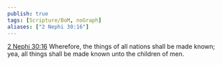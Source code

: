 ```yaml
---
publish: true
tags: [Scripture/BoM, noGraph]
aliases: ["2 Nephi 30:16"]
---
```

[2 Nephi 30:16](https://churchofjesuschrist.org/study/scriptures/bofm/2-ne/30?lang=eng&id=p16#p16) Wherefore, the things of all nations shall be made known; yea, all things shall be made known unto the children of men.
